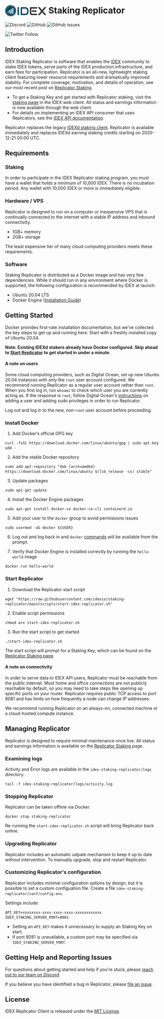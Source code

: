 <!-- markdownlint-disable MD033 -->
# <img src="assets/logo.png" alt="IDEX" height="36px" valign="top"> Staking Replicator

![Discord](https://img.shields.io/discord/455246457465733130?label=Discord&style=flat)
![GitHub](https://img.shields.io/github/license/idexio/staking-replicator?style=flat)
![GitHub issues](https://img.shields.io/github/issues/idexio/staking-replicator?style=flat)

![Twitter Follow](https://img.shields.io/twitter/follow/idexio?style=social)

## Introduction

IDEX Staking Replicator is software that enables the [IDEX](https://idex.io/) community to stake IDEX tokens, serve parts of the IDEX production infrastructure, and earn fees for participation. Replicator is an all-new, lightweight staking client featuring lower resource requirements and dramatically improved stability. For complete coverage, motivation, and details of operation, see our most recent post on [Replicator Staking](#).

* To get a Staking Key and get started with Replicator staking, visit the [staking page](https://exchange.idex.io/staking/replicator) in the IDEX web client. All status and earnings information is now available through the web client.
* For details on implementing an IDEX API consumer that uses Replicators, see the [IDEX API documentation](https://docs.idex.io/#api-replicator).

Replicator replaces the legacy [IDEXd staking client](https://github.com/idexio/IDEXd). Replicator is available immediately and replaces IDEXd earning staking credits starting on 2020-12-21 00:00 UTC.

## Requirements

### Staking

In order to participate in the IDEX Replicator staking program, you must have a wallet that holds a minimum of 10,000 IDEX. There is no incubation period. Any wallet with 10,000 IDEX or more is immediately eligible.

### Hardware / VPS

Replicator is designed to run on a computer or inexpensive VPS that is continually connected to the internet with a stable IP address and inbound connectivity.

* 1GB+ memory
* 2GB+ storage

The least expensive tier of many cloud computing providers meets these requirements.

### Software

Staking Replicator is distributed as a Docker image and has very few dependencies. While it should run in any environment where Docker is supported, the following configuration is recommended by IDEX at launch:

* Ubuntu 20.04 LTS
* Docker Engine ([Installation Guide](https://docs.docker.com/engine/install/ubuntu/))

## Getting Started

Docker provides first-rate installation documentation, but we've collected the key steps to get up and running here. Start with a freshly installed copy of Ubuntu 20.04.

**Note: Existing IDEXd stakers already have Docker configured. Skip ahead to [Start Replicator](#start-replicator) to get started in under a minute.**

#### A note on users

Some cloud computing providers, such as Digital Ocean, set up new Ubuntu 20.04 instances with only the `root` user account configured. We recommend running Replicator as a regular user account rather than `root`. When you first log in, run `whoami` to check which user you are currently acting as. If the response is `root`, follow Digital Ocean's [instructions](https://www.digitalocean.com/community/tutorials/initial-server-setup-with-ubuntu-20-04) on adding a user and adding sudo privileges in order to run Replicator.

Log out and log in to the new, non-`root` user account before proceeding.

### Install Docker

1. Add Docker’s official GPG key
```
curl -fsSL https://download.docker.com/linux/ubuntu/gpg | sudo apt-key add -
```
2. Add the stable Docker repository
```
sudo add-apt-repository "deb [arch=amd64] https://download.docker.com/linux/ubuntu $(lsb_release -cs) stable"
```
3. Update packages
```
sudo apt-get update
```
4. Install the Docker Engine packages
```
sudo apt-get install docker-ce docker-ce-cli containerd.io
```
5. Add your user to the `docker` group to avoid permissions issues
```
sudo usermod -aG docker ${USER}
```
6. Log out and log back in and `docker` [commands](https://docs.docker.com/) will be available from the prompt.

7. Verify that Docker Engine is installed correctly by running the `hello-world` image
```
docker run hello-world
```

### Start Replicator

1. Download the Replicator start script
```
wget "https://raw.githubusercontent.com/idexio/staking-replicator/main/scripts/start-idex-replicator.sh"
```
2. Enable script permissions
```
chmod a+x start-idex-replicator.sh
```
3. Run the start script to get started
```
./start-idex-replicator.sh
```

The start script will prompt for a Staking Key, which can be found on the [Replicator Staking page](https://exchange.idex.io/staking/replicator).

#### A note on connectivity

In order to serve data to IDEX API users, Replicator must be reachable from the public internet. Most home and office connections are not publicly reachable by default, so you may need to take steps like opening up specific ports on your router. Replicator requires public TCP access to port 8081 and has limits on how frequently a node can change IP addresses.

We recommend running Replicator on an always-on, connected machine or a cloud-hosted compute instance.

## Managing Replicator

Replicator is designed to require minimal maintenance once live. All status and earnings information is available on the [Replicator Staking](https://exchange.idex.io/staking/replicator) page. 

### Examining logs

Activity and Error logs are available in the `idex-staking-replicator/logs` directory.
```
tail -f idex-staking-replicator/logs/activity.log
```

### Stopping Replicator

Replicator can be taken offline via Docker.
```
docker stop staking-replicator
```
Re-running the `start-idex-replicator.sh` script will bring Replicator back online.
### Upgrading Replicator

Replicator includes an automatic udpate mechanism to keep it up to date without intervention. To manually upgrade, stop and restart Replicator.
### Customizing Replicator's configuration

Replicator includes minimal configuration options by design, but it is possible to set a custom configuation file. Create a file `idex-staking-replicator/conf/config.env`. 

Settings include:
```
API_KEY=xxxxxxxx-xxxx-xxxx-xxxx-xxxxxxxxxxxx
IDEX_STAKING_SERVER_PORT=8081
```
* Setting an `API_KEY` makes it unnecessary to supply an Staking Key on start.
* If port 8081 is unavailable, a custom port may be specified via `IDEX_STAKING_SERVER_PORT`.

## Getting Help and Reporting Issues

For questions about getting started and help if you're stuck, please [reach out to our team on Discord](https://discord.gg/tQa9CAB). 

If you believe you have identified a bug in Replicator, please [file an issue](https://github.com/idexio/staking-replicator/issues).

## License

IDEX Replicator Client is released under the [MIT License](https://opensource.org/licenses/MIT).

